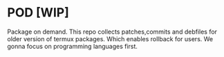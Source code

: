 # POD [WIP]
Package on demand. 
This repo collects patches,commits and debfiles for older version of termux packages.
Which enables rollback for users. We gonna focus on programming languages first.


